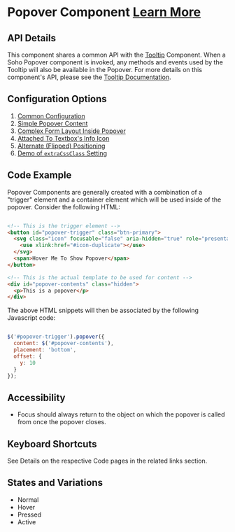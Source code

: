 # Popover Component [Learn More](https://soho.infor.com/index.php?p=component/popover)

## API Details

This component shares a common API with the [Tooltip]( ../components/tooltip) Component.  When a Soho Popover component is invoked, any methods and events used by the Tooltip will also be available in the Popover.  For more details on this component's API, please see the [Tooltip Documentation]( ../components/tooltip).

## Configuration Options

1. [Common Configuration]( ../components/popover/example-index)
2. [Simple Popover Content]( ../components/popover/example-simple)
3. [Complex Form Layout Inside Popover]( ../components/popover/example-complex-content)
4. [Attached To Textbox's Info Icon]( ../components/popover/example-attached-to-textbox)
5. [Alternate (Flipped) Positioning]( ../components/popover/example-alternate-positions)
6. [Demo of `extraCssClass` Setting]( ../components/popover/example-extra-css-class)


## Code Example

Popover Components are generally created with a combination of a "trigger" element and a container element  which will be used inside of the popover.  Consider the following HTML:

```html

<!-- This is the trigger element -->
<button id="popover-trigger" class="btn-primary">
  <svg class="icon" focusable="false" aria-hidden="true" role="presentation">
    <use xlink:href="#icon-duplicate"></use>
  </svg>
  <span>Hover Me To Show Popover</span>
</button>

<!-- This is the actual template to be used for content -->
<div id="popover-contents" class="hidden">
  <p>This is a popover</p>
</div>

```

The above HTML snippets will then be associated by the following Javascript code:

```javascript

$('#popover-trigger').popover({
  content: $('#popover-contents'),
  placement: 'bottom',
  offset: {
    y: 10
  }
});


```


## Accessibility

-   Focus should always return to the object on which the popover is called from once the popover closes.

## Keyboard Shortcuts

See Details on the respective Code pages in the related links section.

## States and Variations

-   Normal
-   Hover
-   Pressed
-   Active
